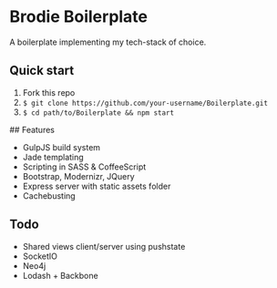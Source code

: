 # Brodie Boilerplate
A boilerplate implementing my tech-stack of choice.

## Quick start

1. Fork this repo
2. `$ git clone https://github.com/your-username/Boilerplate.git`
3. `$ cd path/to/Boilerplate && npm start`

## Features

- GulpJS build system
- Jade templating
- Scripting in SASS & CoffeeScript
- Bootstrap, Modernizr, JQuery
- Express server with static assets folder
- Cachebusting

## Todo
- Shared views client/server using pushstate
- SocketIO
- Neo4j
- Lodash + Backbone
